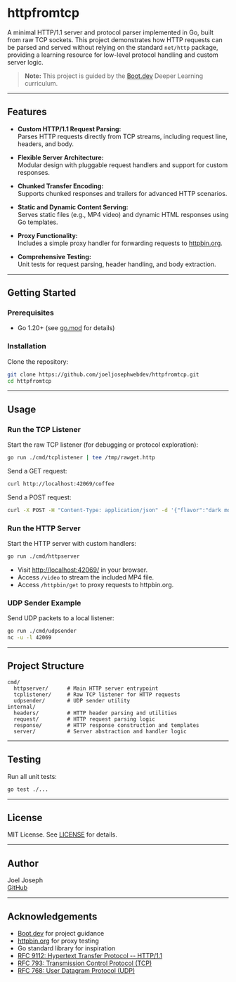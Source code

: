 # httpfromtcp

A minimal HTTP/1.1 server and protocol parser implemented in Go, built from raw TCP sockets. This project demonstrates how HTTP requests can be parsed and served without relying on the standard `net/http` package, providing a learning resource for low-level protocol handling and custom server logic.

> **Note:** This project is guided by the [Boot.dev](https://boot.dev) Deeper Learning curriculum.

---

## Features

- **Custom HTTP/1.1 Request Parsing:**  
  Parses HTTP requests directly from TCP streams, including request line, headers, and body.

- **Flexible Server Architecture:**  
  Modular design with pluggable request handlers and support for custom responses.

- **Chunked Transfer Encoding:**  
  Supports chunked responses and trailers for advanced HTTP scenarios.

- **Static and Dynamic Content Serving:**  
  Serves static files (e.g., MP4 video) and dynamic HTML responses using Go templates.

- **Proxy Functionality:**  
  Includes a simple proxy handler for forwarding requests to [httpbin.org](https://httpbin.org).

- **Comprehensive Testing:**  
  Unit tests for request parsing, header handling, and body extraction.

---

## Getting Started

### Prerequisites

- Go 1.20+ (see [go.mod](go.mod) for details)

### Installation

Clone the repository:

```sh
git clone https://github.com/joeljosephwebdev/httpfromtcp.git
cd httpfromtcp
```

---

## Usage

### Run the TCP Listener

Start the raw TCP listener (for debugging or protocol exploration):

```sh
go run ./cmd/tcplistener | tee /tmp/rawget.http
```

Send a GET request:

```sh
curl http://localhost:42069/coffee
```

Send a POST request:

```sh
curl -X POST -H "Content-Type: application/json" -d '{"flavor":"dark mode"}' http://localhost:42069/coffee
```

### Run the HTTP Server

Start the HTTP server with custom handlers:

```sh
go run ./cmd/httpserver
```

- Visit [http://localhost:42069/](http://localhost:42069/) in your browser.
- Access `/video` to stream the included MP4 file.
- Access `/httpbin/get` to proxy requests to httpbin.org.

### UDP Sender Example

Send UDP packets to a local listener:

```sh
go run ./cmd/udpsender
nc -u -l 42069
```

---

## Project Structure

```
cmd/
  httpserver/      # Main HTTP server entrypoint
  tcplistener/     # Raw TCP listener for HTTP requests
  udpsender/       # UDP sender utility
internal/
  headers/         # HTTP header parsing and utilities
  request/         # HTTP request parsing logic
  response/        # HTTP response construction and templates
  server/          # Server abstraction and handler logic
```

---

## Testing

Run all unit tests:

```sh
go test ./...
```

---

## License

MIT License. See [LICENSE](LICENSE) for details.

---

## Author

Joel Joseph  
[GitHub](https://github.com/joeljosephwebdev)

---

## Acknowledgements

- [Boot.dev](https://boot.dev) for project guidance
- [httpbin.org](https://httpbin.org) for proxy testing
- Go standard library for inspiration
- [RFC 9112: Hypertext Transfer Protocol -- HTTP/1.1](https://datatracker.ietf.org/doc/html/rfc9112)
- [RFC 793: Transmission Control Protocol (TCP)](https://datatracker.ietf.org/doc/html/rfc793)
- [RFC 768: User Datagram Protocol (UDP)](https://datatracker.ietf.org/doc/html/rfc768)
